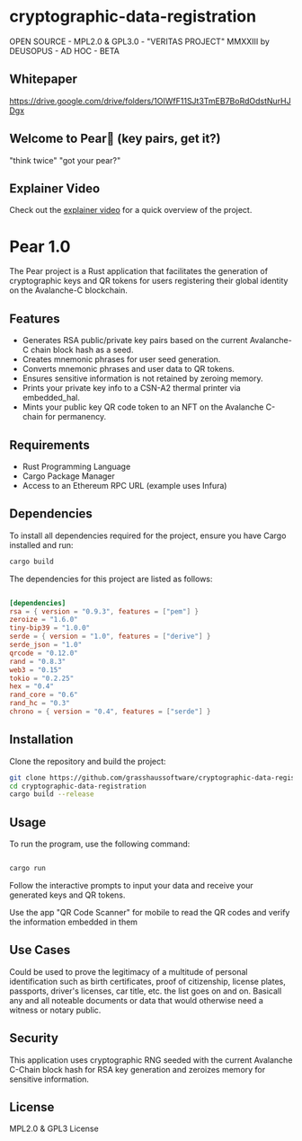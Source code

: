 # cryptographic-data-registration
OPEN SOURCE - MPL2.0 & GPL3.0 - "VERITAS PROJECT" MMXXIII by DEUSOPUS - AD HOC - BETA

## Whitepaper
https://drive.google.com/drive/folders/1OIWfF11SJt3TmEB7BoRdOdstNurHJDgx

## Welcome to Pear🍐 (key pairs, get it?)
"think twice"
"got your pear?"

## Explainer Video
Check out the [explainer video](media/overview.mp4) for a quick overview of the project.


# Pear 1.0

The Pear project is a Rust application that facilitates the generation of cryptographic keys and QR tokens for users registering their global identity on the Avalanche-C blockchain.

## Features

- Generates RSA public/private key pairs based on the current Avalanche-C chain block hash as a seed.
- Creates mnemonic phrases for user seed generation.
- Converts mnemonic phrases and user data to QR tokens.
- Ensures sensitive information is not retained by zeroing memory.
- Prints your private key info to a CSN-A2 thermal printer via embedded_hal.
- Mints your public key QR code token to an NFT on the Avalanche C-chain for permanency.

## Requirements

- Rust Programming Language
- Cargo Package Manager
- Access to an Ethereum RPC URL (example uses Infura)

## Dependencies

To install all dependencies required for the project, ensure you have Cargo installed and run:

```bash
cargo build
```

The dependencies for this project are listed as follows:

```toml

[dependencies]
rsa = { version = "0.9.3", features = ["pem"] }
zeroize = "1.6.0"
tiny-bip39 = "1.0.0"
serde = { version = "1.0", features = ["derive"] }
serde_json = "1.0"
qrcode = "0.12.0"
rand = "0.8.3"
web3 = "0.15"
tokio = "0.2.25"
hex = "0.4"
rand_core = "0.6"
rand_hc = "0.3"
chrono = { version = "0.4", features = ["serde"] }
```

## Installation

Clone the repository and build the project:

```bash
git clone https://github.com/grasshaussoftware/cryptographic-data-registration.git
cd cryptographic-data-registration
cargo build --release
```
## Usage

To run the program, use the following command:

```bash

cargo run

```

Follow the interactive prompts to input your data and receive your generated keys and QR tokens.

Use the app "QR Code Scanner" for mobile to read the QR codes and verify the information embedded in them

## Use Cases

Could be used to prove the legitimacy of a multitude of personal identification such as birth certificates, proof of citizenship, license plates, passports, driver's licenses, car title, etc. the list goes on and on. Basicall any and all noteable documents or data that would otherwise need a witness or notary public.

## Security

This application uses cryptographic RNG seeded with the current Avalanche C-Chain block hash for RSA key generation and zeroizes memory for sensitive information.
## License

MPL2.0 & GPL3 License
